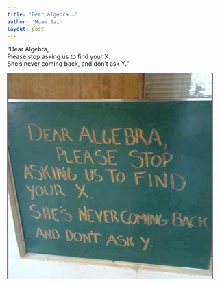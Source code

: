 ```yaml
---
title: 'Dear algebra …'
author: 'Noam Sain'
layout: post
---
```


“Dear Algebra,<br>
Please stop asking us to find your X.<br>
She’s never coming back, and don’t ask Y.”

![Dear algebra](/assets/2022/2022-10-funny02.jpg "Dear algebra")
